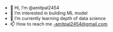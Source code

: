 - 👋 Hi, I’m @amitpal2454
- 👀 I’m interested in building ML model
- 🌱 I’m currently learning depth of data science
- 📫 How to reach me -amitpal2454@gmail.com

<!---
amitpal2454/amitpal2454 is a ✨ special ✨ repository because its `README.md` (this file) appears on your GitHub profile.
You can click the Preview link to take a look at your changes.
--->
